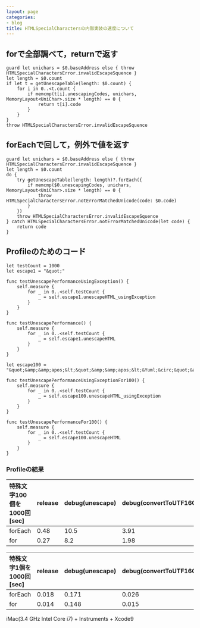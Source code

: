 ```yaml
---
layout: page
categories:
- blog
title: HTMLSpecialCharactersの内部実装の速度について
---
```


## forで全部調べて，returnで返す

```
guard let unichars = $0.baseAddress else { throw HTMLSpecialCharactersError.invalidEscapeSquence }
let length = $0.count
if let t = getUnescapeTable(length: $0.count) {
    for i in 0..<t.count {
        if memcmp(t[i].unescapingCodes, unichars, MemoryLayout<UniChar>.size * length) == 0 {
            return t[i].code
        }
    }
}
throw HTMLSpecialCharactersError.invalidEscapeSquence
```

## forEachで回して，例外で値を返す

```
guard let unichars = $0.baseAddress else { throw HTMLSpecialCharactersError.invalidEscapeSquence }
let length = $0.count
do {
    try getUnescapeTable(length: length)?.forEach({
        if memcmp($0.unescapingCodes, unichars, MemoryLayout<UniChar>.size * length) == 0 {
            throw HTMLSpecialCharactersError.notErrorMatchedUnicode(code: $0.code)
        }
    })
    throw HTMLSpecialCharactersError.invalidEscapeSquence
} catch HTMLSpecialCharactersError.notErrorMatchedUnicode(let code) {
    return code
}
```

## Profileのためのコード

```
let testCount = 1000
let escape1 = "&quot;"

func testUnescapePerformanceUsingException() {
    self.measure {
        for _ in 0..<self.testCount {
            _ = self.escape1.unescapeHTML_usingException
        }
    }
}

func testUnescapePerformance() {
    self.measure {
        for _ in 0..<self.testCount {
            _ = self.escape1.unescapeHTML
        }
    }
}

let escape100 = "&quot;&amp;&amp;apos;&lt;&quot;&amp;&amp;apos;&lt;&Yuml;&circ;&quot;&amp;&amp;apos;&lt;&quot;&amp;&amp;apos;&lt;&Yuml;&circ;&quot;&amp;&amp;apos;&lt;&quot;&amp;&amp;apos;&lt;&Yuml;&circ;&quot;&amp;&amp;apos;&lt;&quot;&amp;&amp;apos;&lt;&Yuml;&circ;&quot;&amp;&amp;apos;&lt;&quot;&amp;&amp;apos;&lt;&Yuml;&circ;&quot;&amp;&amp;apos;&lt;&quot;&amp;&amp;apos;&lt;&Yuml;&circ;&quot;&amp;&amp;apos;&lt;&quot;&amp;&amp;apos;&lt;&Yuml;&circ;&quot;&amp;&amp;apos;&lt;&quot;&amp;&amp;apos;&lt;&Yuml;&circ;&quot;&amp;&amp;apos;&lt;&quot;&amp;&amp;apos;&lt;&Yuml;&circ;&quot;&amp;&amp;apos;&lt;&quot;&amp;&amp;apos;&lt;&Yuml;&circ;"

func testUnescapePerformanceUsingExceptionFor100() {
    self.measure {
        for _ in 0..<self.testCount {
            _ = self.escape100.unescapeHTML_usingException
        }
    }
}

func testUnescapePerformanceFor100() {
    self.measure {
        for _ in 0..<self.testCount {
            _ = self.escape100.unescapeHTML
        }
    }
}
```

### Profileの結果

| 特殊文字100個を1000回[sec] | release | debug(unescape) | debug(convertToUTF16Codes) |
|:--|:--|:--|:--|
| forEach | 0.48 | 10.5 | 3.91 |
| for | 0.27 | 8.2 | 1.98 |

| 特殊文字1個を1000回[sec] | release | debug(unescape) | debug(convertToUTF16Codes) |
|:--|:--|:--|:--|
| forEach | 0.018 |0.171 | 0.026 |
| for | 0.014 |0.148 | 0.015 |

iMac(3.4 GHz Intel Core i7) + Instruments + Xcode9
